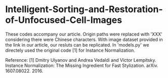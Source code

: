 # Intelligent-Sorting-and-Restoration-of-Unfocused-Cell-Images

These codes accompany our article. Origin paths were replaced with 'XXX' considering there were Chinese characters. With image dataset provided in the link in our article, our resluts can be replicated. In 'models.py' we directely used the original code [1] for Instance Normalization.

Reference:
[1] Dmitry Ulyanov and Andrea Vedaldi and Victor Lempitsky. Instance Normalization: The Missing Ingredient for Fast Stylization. arXiv. 1607.08022. 2016.
